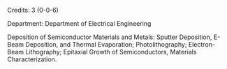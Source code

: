 Credits: 3 (0-0-6)

Department: Department of Electrical Engineering

Deposition of Semiconductor Materials and Metals: Sputter Deposition, E-Beam Deposition, and Thermal Evaporation; Photolithography; Electron-Beam Lithography; Epitaxial Growth of Semiconductors, Materials Characterization.